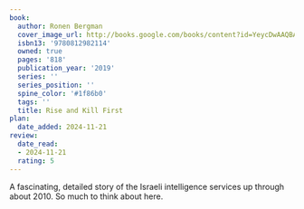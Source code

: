 ```yaml
---
book:
  author: Ronen Bergman
  cover_image_url: http://books.google.com/books/content?id=YeycDwAAQBAJ&printsec=frontcover&img=1&zoom=1&edge=curl&source=gbs_api
  isbn13: '9780812982114'
  owned: true
  pages: '818'
  publication_year: '2019'
  series: ''
  series_position: ''
  spine_color: '#1f86b0'
  tags: ''
  title: Rise and Kill First
plan:
  date_added: 2024-11-21
review:
  date_read:
  - 2024-11-21
  rating: 5
---
```

A fascinating, detailed story of the Israeli intelligence services up through about 2010. So much to think about here.
